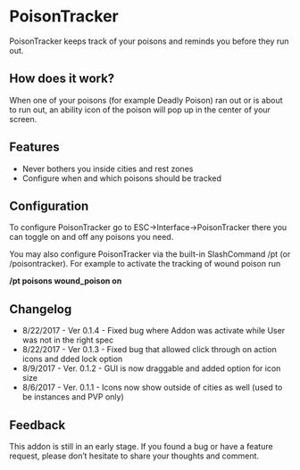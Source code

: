 PoisonTracker
=============

PoisonTracker keeps track of your poisons and reminds you before they run out.


How does it work?
--------------------------------------------------------

<span style="font-weight: 400;">When one of your poisons (for example Deadly Poison) ran out or is about to run out, an ability icon of the poison will pop up in the center of your screen.</span>

 

Features
-----------------------------------------------

-   <span style="font-weight: 400;">Never bothers you inside cities and rest zones</span>
-   <span style="font-weight: 400;">Configure when and which poisons should be tracked</span>

 

Configuration
----------------------------------------------------

To configure PoisonTracker go to ESC-&gt;Interface-&gt;PoisonTracker there you can toggle on and off any poisons you need.


You may also configure PoisonTracker via the built-in SlashCommand /pt (or /poisontracker). For example to activate the tracking of wound poison run

 

**/pt poisons wound\_poison on**

 

Changelog
---------

-   8/22/2017 - Ver 0.1.4 - Fixed bug where Addon was activate while User was not in the right spec
-   8/22/2017 - Ver 0.1.3 - Fixed bug that allowed click through on action icons and dded lock option
-   8/9/2017 - Ver. 0.1.2 - GUI is now draggable and added option for icon size
-   8/6/2017 - Ver. 0.1.1 - Icons now show outside of cities as well (used to be instances and PVP only)

 

Feedback
------------------------------------------------

This addon is still in an early stage. If you found a bug or have a feature request, please don’t hesitate to share your thoughts and comment.
